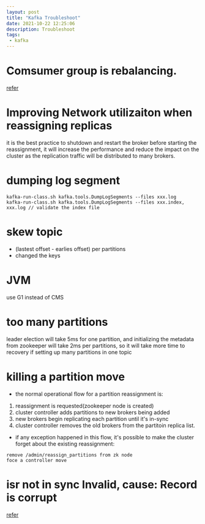```yaml
---
layout: post
title: "Kafka Troubleshoot"
date: 2021-10-22 12:25:06
description: Troubleshoot
tags: 
 - kafka
---
```


# Comsumer group is rebalancing.
[refer](https://medium.com/bakdata/solving-my-weird-kafka-rebalancing-problems-c05e99535435)


# Improving Network utilizaiton when reassigning replicas
it is the best practice to shutdown and restart the broker before starting the reassignment, it will increase the performance and reduce the impact on the cluster as the replication traffic will be distributed to many brokers.

# dumping log segment
```
kafka-run-class.sh kafka.tools.DumpLogSegments --files xxx.log
kafka-run-class.sh kafka.tools.DumpLogSegments --files xxx.index, xxx.log // validate the index file 
```

# skew topic
- (lastest offset - earlies offset) per partitions
- changed the keys
# JVM
use G1 instead of CMS

# too many partitions
leader election will take 5ms for one partition, and initializing the metadata from zookeeper will take 2ms per    partitions, so it will take more time to recovery if setting up many partitions in one topic

# killing a partition move
- the normal operational flow for a partition reassignment is:
1. reassignment is requested(zookeeper node is created)
2. cluster controller adds partitions to new brokers being added
3. new brokers begin replicating each partition until it's in-sync
4. cluster controller removes the old brokers from the partitoin replica list.
- if any exception happened in this flow, it's possible to make the cluster forget about the existing reassignment:
```
remove /admin/reassign_partitions from zk node
foce a controller move
```

# isr not in sync Invalid, cause: Record is corrupt
[refer](https://stacksoft.io/blog/kafka-troubles/)
